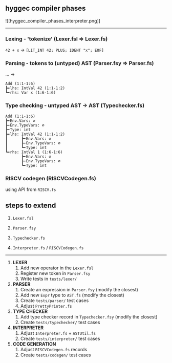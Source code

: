 ## hyggec compiler phases
![[hyggec_compiler_phases_interpreter.png]]

---

### Lexing - 'tokenize' (Lexer.fsl => Lexer.fs)

`42 + x` -> `[LIT_INT 42; PLUS; IDENT "x"; EOF]`

### Parsing - tokens to (untyped) AST (Parser.fsy => Parser.fs)
... -> 
```
Add (1:1-1:6)
┣╾lhs: IntVal 42 (1:1-1:2)
┗╾rhs: Var x (1:6-1:6)
```

### Type checking - untyped AST -> AST (Typechecker.fs)

```
Add (1:1-1:6)
┣╾Env.Vars: ∅
┣╾Env.TypeVars: ∅
┣╾Type: int
┣╾lhs: IntVal 42 (1:1-1:2)
┃      ┣╾Env.Vars: ∅
┃      ┣╾Env.TypeVars: ∅
┃      ┗╾Type: int
┗╾rhs: IntVal 1 (1:6-1:6)
       ┣╾Env.Vars: ∅
       ┣╾Env.TypeVars: ∅
       ┗╾Type: int
```

### RISCV codegen (RISCVCodegen.fs)

using API from `RISCV.fs`

## steps to extend
1. `Lexer.fsl`

2. `Parser.fsy`
3. `Typechecker.fs`
4. `Interpreter.fs` / `RISCVCodegen.fs`
---
1. **LEXER**
	1. Add new operator in the `Lexer.fsl`
	2. Register new token in `Parser.fsy`
	3. Write tests in `tests/lexer/`
2. **PARSER**
	1. Create an expression in `Parser.fsy` (modify the closest)
	2. Add new `Expr` type to `AST.fs` (modify the closest)
	3. Create `tests/parser/` test cases
	4. Adjust `PrettyPrinter.fs`
3. **TYPE CHECKER**
	1. Add type checker record in `Typechecker.fsy` (modify the closest)
	2. Create `tests/typechecker/` test cases
4. **INTERPRETER**
	1. Adjust `Interpreter.fs` + `ASTUtil.fs`
	2. Create `tests/interpreter/` test cases
5. **CODE GENERATION**
	1. Adjust `RISCVCodegen.fs` records
	2. Create `tests/codegen/` test cases
